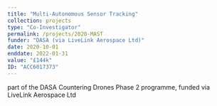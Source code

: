 ```yaml
---
title: "Multi-Autonomous Sensor Tracking"
collection: projects
type: "Co-Investigator"
permalink: /projects/2020-MAST
funder: "DASA (via LiveLink Aerospace Ltd)"
date: 2020-10-01
enddate: 2022-01-31
value: "£144k"
ID: "ACC6017373"
---
```


part of the DASA Countering Drones Phase 2 programme, funded via LiveLink Aerospace Ltd
